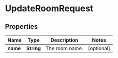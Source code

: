

# UpdateRoomRequest


## Properties

| Name | Type | Description | Notes |
|------------ | ------------- | ------------- | -------------|
|**name** | **String** | The room name. |  [optional] |



